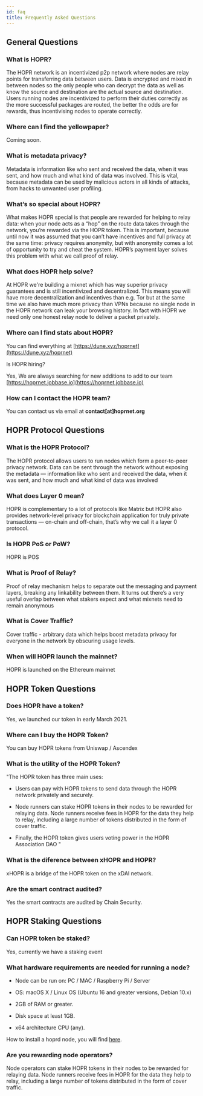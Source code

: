 ```yaml
---
id: faq
title: Frequently Asked Questions
---
```


## General Questions

### What is HOPR?

The HOPR network is an incentivized p2p network where nodes are relay points for transferring data between users. Data is encrypted and mixed in between nodes so the only people who can decrypt the data as well as know the source and destination are the actual source and destination. Users running nodes are incentivized to perform their duties correctly as the more successful packages are routed, the better the odds are for rewards, thus incentivising nodes to operate correctly.

### Where can I find the yellowpaper?

Coming soon.

### What is metadata privacy?

Metadata is information like who sent and received the data, when it was sent, and how much and what kind of data was involved. This is vital, because metadata can be used by malicious actors in all kinds of attacks, from hacks to unwanted user profiling.

### What’s so special about HOPR?

What makes HOPR special is that people are rewarded for helping to relay data: when your node acts as a “hop” on the route data takes through the network, you’re rewarded via the HOPR token. This is important, because until now it was assumed that you can’t have incentives and full privacy at the same time: privacy requires anonymity, but with anonymity comes a lot of opportunity to try and cheat the system. HOPR’s payment layer solves this problem with what we call proof of relay.

### What does HOPR help solve?

At HOPR we're building a mixnet which has way superior privacy guarantees and is still incentivized and decentralized. This means you will have more decentralization and incentives than e.g. Tor but at the same time we also have much more privacy than VPNs because no single node in the HOPR network can leak your browsing history. In fact with HOPR we need only one honest relay node to deliver a packet privately.

### Where can I find stats about HOPR?

You can find everything at [https://dune.xyz/hoprnet](https://dune.xyz/hoprnet)

Is HOPR hiring?

Yes, We are always searching for new additions to add to our team [https://hoprnet.jobbase.io](https://hoprnet.jobbase.io)

### How can I contact the HOPR team?

You can contact us via email at <b>contact[at]hoprnet.org</b>

## HOPR Protocol Questions

### What is the HOPR Protocol?

The HOPR protocol allows users to run nodes which form a peer-to-peer privacy network. Data can be sent through the network without exposing the metadata — information like who sent and received the data, when it was sent, and how much and what kind of data was involved

### What does Layer 0 mean?

HOPR is complementary to a lot of protocols like Matrix but HOPR also provides network-level privacy for blockchain application for truly private transactions — on-chain and off-chain, that’s why we call it a layer 0 protocol.

### Is HOPR PoS or PoW?

HOPR is POS

### What is Proof of Relay?

Proof of relay mechanism helps to separate out the messaging and payment layers, breaking any linkability between them. It turns out there’s a very useful overlap between what stakers expect and what mixnets need to remain anonymous

### What is Cover Traffic?

Cover traffic - arbitrary data which helps boost metadata privacy for everyone in the network by obscuring usage levels.

### When will HOPR launch the mainnet?

HOPR is launched on the Ethereum mainnet

## HOPR Token Questions

### Does HOPR have a token?

Yes, we launched our token in early March 2021.

### Where can I buy the HOPR Token?

You can buy HOPR tokens from Uniswap / Ascendex

### What is the utility of the HOPR Token?

"The HOPR token has three main uses:

- Users can pay with HOPR tokens to send data through the HOPR network privately and securely.

- Node runners can stake HOPR tokens in their nodes to be rewarded for relaying data. Node runners receive fees in HOPR for the data they help to relay, including a large number of tokens distributed in the form of cover traffic.

- Finally, the HOPR token gives users voting power in the HOPR Association DAO
  "

### What is the diference between xHOPR and HOPR?

xHOPR is a bridge of the HOPR token on the xDAI network.

### Are the smart contract audited?

Yes the smart contracts are audited by Chain Security.

## HOPR Staking Questions

### Can HOPR token be staked?

Yes, currently we have a staking event

### What hardware requirements are needed for running a node?

- Node can be run on: PC / MAC / Raspberry Pi / Server

- OS: macOS X / Linux OS (Ubuntu 16 and greater versions, Debian 10.x)

- 2GB of RAM or greater.

- Disk space at least 1GB.

- x64 architecture CPU (any).

How to install a hoprd node, you will find [here](node/start-here).

### Are you rewarding node operators?

Node operators can stake HOPR tokens in their nodes to be rewarded for relaying data. Node runners receive fees in HOPR for the data they help to relay, including a large number of tokens distributed in the form of cover traffic.
